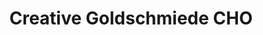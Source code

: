 ---
title: "Creative Goldschmiede CHO"
url: /bad-mergentheim/creative-goldschmiede-cho/
shop: Schmuck
---